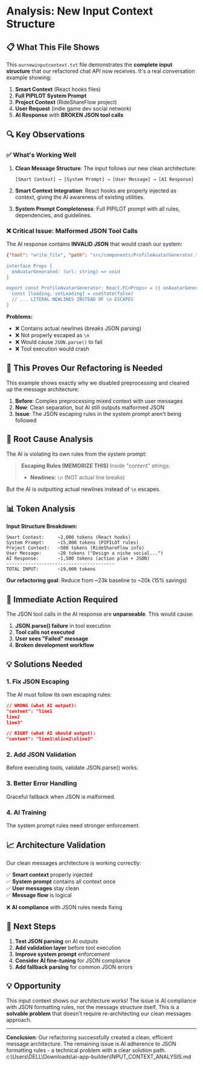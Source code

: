 # Analysis: New Input Context Structure

## 📋 **What This File Shows**

This `ournewinputcontext.txt` file demonstrates the **complete input structure** that our refactored chat API now receives. It's a real conversation example showing:

1. **Smart Context** (React hooks files)
2. **Full PIPILOT System Prompt** 
3. **Project Context** (RideShareFlow project)
4. **User Request** (indie game dev social network)
5. **AI Response** with **BROKEN JSON tool calls**

## 🔍 **Key Observations**

### ✅ **What's Working Well**

1. **Clean Message Structure**: The input follows our new clean architecture:
   ```
   [Smart Context] → [System Prompt] → [User Message] → [AI Response]
   ```

2. **Smart Context Integration**: React hooks are properly injected as context, giving the AI awareness of existing utilities.

3. **System Prompt Completeness**: Full PIPILOT prompt with all rules, dependencies, and guidelines.

### ❌ **Critical Issue: Malformed JSON Tool Calls**

The AI response contains **INVALID JSON** that would crash our system:

```json
{"tool": "write_file", "path": "src/components/ProfileAvatarGenerator.tsx", "content": "import React, { useState } from 'react'

interface Props {
  onAvatarGenerated: (url: string) => void
}

export const ProfileAvatarGenerator: React.FC<Props> = ({ onAvatarGenerated }) => {
  const [loading, setLoading] = useState(false)
  // ... LITERAL NEWLINES INSTEAD OF \n ESCAPES
}
```

**Problems:**
- ❌ Contains actual newlines (breaks JSON parsing)
- ❌ Not properly escaped as `\n`
- ❌ Would cause `JSON.parse()` to fail
- ❌ Tool execution would crash

## 🎯 **This Proves Our Refactoring is Needed**

This example shows exactly why we disabled preprocessing and cleaned up the message architecture:

1. **Before**: Complex preprocessing mixed context with user messages
2. **Now**: Clean separation, but AI still outputs malformed JSON
3. **Issue**: The JSON escaping rules in the system prompt aren't being followed

## 🔧 **Root Cause Analysis**

The AI is violating its own rules from the system prompt:

> **Escaping Rules (MEMORIZE THIS)**
> Inside "content" strings:
> - **Newlines:** `\n` (NOT actual line breaks)

But the AI is outputting actual newlines instead of `\n` escapes.

## 📊 **Token Analysis**

**Input Structure Breakdown:**
```
Smart Context:     ~2,000 tokens (React hooks)
System Prompt:     ~15,000 tokens (PIPILOT rules)
Project Context:   ~500 tokens (RideShareFlow info)
User Message:      ~20 tokens ("Design a niche social...")
AI Response:       ~1,500 tokens (action plan + JSON)
----------------------------------------
TOTAL INPUT:       ~19,000 tokens
```

**Our refactoring goal**: Reduce from ~23k baseline to ~20k (15% savings)

## 🚨 **Immediate Action Required**

The JSON tool calls in the AI response are **unparseable**. This would cause:

1. **JSON.parse() failure** in tool execution
2. **Tool calls not executed**
3. **User sees "Failed" message**
4. **Broken development workflow**

## 💡 **Solutions Needed**

### 1. **Fix JSON Escaping**
The AI must follow its own escaping rules:
```json
// WRONG (what AI output):
"content": "line1
line2
line3"

// RIGHT (what AI should output):
"content": "line1\nline2\nline3"
```

### 2. **Add JSON Validation**
Before executing tools, validate JSON.parse() works.

### 3. **Better Error Handling**
Graceful fallback when JSON is malformed.

### 4. **AI Training**
The system prompt rules need stronger enforcement.

## 📈 **Architecture Validation**

Our clean messages architecture is working correctly:

✅ **Smart context** properly injected  
✅ **System prompt** contains all context once  
✅ **User messages** stay clean  
✅ **Message flow** is logical  

❌ **AI compliance** with JSON rules needs fixing

## 🎯 **Next Steps**

1. **Test JSON parsing** on AI outputs
2. **Add validation layer** before tool execution  
3. **Improve system prompt** enforcement
4. **Consider AI fine-tuning** for JSON compliance
5. **Add fallback parsing** for common JSON errors

## 💡 **Opportunity**

This input context shows our architecture works! The issue is AI compliance with JSON formatting rules, not the message structure itself. This is a **solvable problem** that doesn't require re-architecting our clean messages approach.

---

**Conclusion**: Our refactoring successfully created a clean, efficient message architecture. The remaining issue is AI adherence to JSON formatting rules - a technical problem with a clear solution path.</content>
<parameter name="filePath">c:\Users\DELL\Downloads\ai-app-builder\INPUT_CONTEXT_ANALYSIS.md